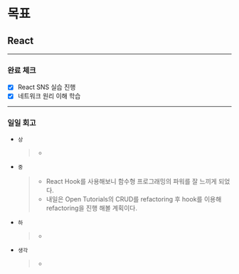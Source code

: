 # 목표

## React

---

### 완료 체크

- [x] React SNS 실습 진행
- [x] 네트워크 원리 이해 학습

---

### 일일 회고

- `상`
  > -
- `중`
  > - React Hook를 사용해보니 함수형 프로그래밍의 파워를 잘 느끼게 되었다.
  > - 내일은 Open Tutorials의 CRUD를 refactoring 후 hook를 이용해 refactoring을 진행 해볼 계획이다.
- `하`
  > -
- `생각`
  > -
